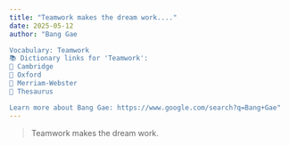 ```yaml
---
title: "Teamwork makes the dream work...."
date: 2025-05-12
author: "Bang Gae

Vocabulary: Teamwork
📚 Dictionary links for 'Teamwork':
🔹 Cambridge
🔹 Oxford
🔹 Merriam-Webster
🔹 Thesaurus

Learn more about Bang Gae: https://www.google.com/search?q=Bang+Gae"
---
```


> Teamwork makes the dream work.
